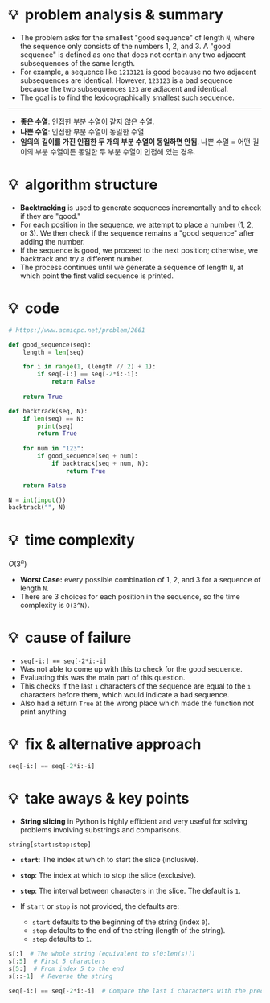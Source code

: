 # 💡  problem analysis & summary

- The problem asks for the smallest "good sequence" of length `N`, where the sequence only consists of the numbers 1, 2, and 3. A "good sequence" is defined as one that does not contain any two adjacent subsequences of the same length.
- For example, a sequence like `1213121` is good because no two adjacent subsequences are identical. However, `123123` is a bad sequence because the two subsequences `123` are adjacent and identical.
- The goal is to find the lexicographically smallest such sequence.

---

- **좋은 수열**: 인접한 부분 수열이 같지 않은 수열.
- **나쁜 수열**: 인접한 부분 수열이 동일한 수열.
- **임의의 길이를 가진 인접한 두 개의 부분 수열이 동일하면 안됨**. 나쁜 수열 = 어떤 길이의 부분 수열이든 동일한 두 부분 수열이 인접해 있는 경우.

# 💡  algorithm structure

- **Backtracking** is used to generate sequences incrementally and to check if they are "good."
- For each position in the sequence, we attempt to place a number (1, 2, or 3). We then check if the sequence remains a "good sequence" after adding the number.
- If the sequence is good, we proceed to the next position; otherwise, we backtrack and try a different number.
- The process continues until we generate a sequence of length `N`, at which point the first valid sequence is printed.

# 💡  code

```python
# https://www.acmicpc.net/problem/2661

def good_sequence(seq):
    length = len(seq)

    for i in range(1, (length // 2) + 1):
        if seq[-i:] == seq[-2*i:-i]:
            return False
    
    return True

def backtrack(seq, N):
    if len(seq) == N:
        print(seq)
        return True
    
    for num in "123":
        if good_sequence(seq + num):
            if backtrack(seq + num, N):
                return True

    return False

N = int(input())
backtrack("", N)
```

# 💡  time complexity

$O(3^n)$

- **Worst Case:** every possible combination of 1, 2, and 3 for a sequence of length `N`.
- There are 3 choices for each position in the sequence, so the time complexity is `O(3^N)`.

# 💡  cause of failure

- `seq[-i:] == seq[-2*i:-i]`
- Was not able to come up with this to check for the good sequence.
- Evaluating this was the main part of this question.
- This checks if the last `i` characters of the sequence are equal to the `i` characters before them, which would indicate a bad sequence.
- Also had a return `True` at the wrong place which made the function not print anything

# 💡  fix & alternative approach

```python
seq[-i:] == seq[-2*i:-i]
```

# 💡  take aways & key points

- **String slicing** in Python is highly efficient and very useful for solving problems involving substrings and comparisons.

```python
string[start:stop:step]
```

- **`start`**: The index at which to start the slice (inclusive).
- **`stop`**: The index at which to stop the slice (exclusive).
- **`step`**: The interval between characters in the slice. The default is `1`.

- If `start` or `stop` is not provided, the defaults are:
    - `start` defaults to the beginning of the string (index `0`).
    - `stop` defaults to the end of the string (length of the string).
    - `step` defaults to `1`.

```python
s[:]  # The whole string (equivalent to s[0:len(s)])
s[:5]  # First 5 characters
s[5:]  # From index 5 to the end
s[::-1]  # Reverse the string
```

```python
seq[-i:] == seq[-2*i:-i]  # Compare the last i characters with the preceding i characters
```
